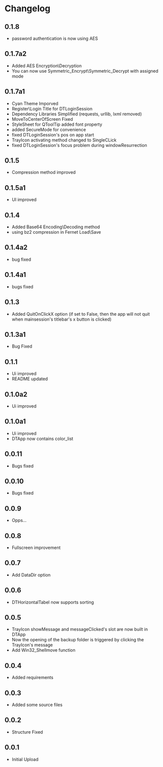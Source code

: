 # Changelog

## 0.1.8

- password authentication is now using AES

## 0.1.7a2

- Added AES Encryption\Decryption
- You can now use Symmetric_Encrypt\Symmetric_Decrypt with assigned mode

## 0.1.7a1

- Cyan Theme Imporved
- Register\Login Title for DTLoginSession
- Dependency Libraries Simplified (requests, urllib, lxml removed)
- MoveToCenterOfScreen Fixed
- StyleSheet for QToolTip added font property
- added SecureMode for convenience
- fixed DTLoginSession's pos on app start
- TrayIcon activating method changed to SingleCLick
- fixed DTLoginSession's focus problem during windowResurrection

## 0.1.5

- Compression method improved

## 0.1.5a1

- UI improved

## 0.1.4

- Added Base64 Encoding\Decoding method
- using bz2 compression in Fernet Load\Save

## 0.1.4a2

- bug fixed

## 0.1.4a1

- bugs fixed

## 0.1.3

- Added QuitOnClickX option (if set to False, then the app will not quit when mainsession's titlebar's x button is clicked)

## 0.1.3a1

- Bug Fixed

## 0.1.1

- Ui improved
- README updated

## 0.1.0a2

- Ui improved

## 0.1.0a1

- Ui improved
- DTApp now contains color_list

## 0.0.11

- Bugs fixed

## 0.0.10

- Bugs fixed

## 0.0.9

- Opps...

## 0.0.8

- Fullscreen improvement

## 0.0.7

- Add DataDir option

## 0.0.6

- DTHorizontalTabel now supports sorting

## 0.0.5

- TrayIcon showMessage and messageClicked's slot are now built in DTApp
- Now the opening of the backup folder is triggered by clicking the TrayIcon's message
- Add Win32_Shellmove function

## 0.0.4

- Added requirements

## 0.0.3

- Added some source files

## 0.0.2

- Structure Fixed

## 0.0.1

- Initial Upload
